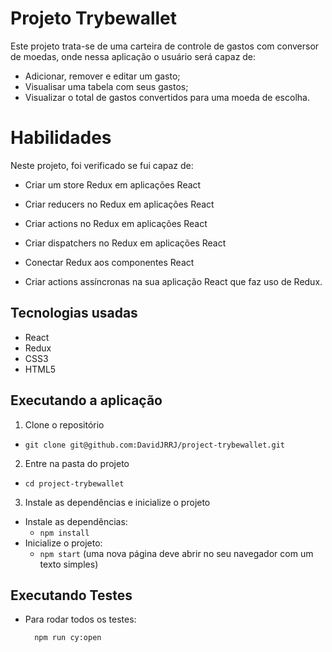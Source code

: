# Projeto Trybewallet

Este projeto trata-se de uma carteira de controle de gastos com conversor de moedas, onde nessa aplicação o usuário será capaz de:

* Adicionar, remover e editar um gasto;
* Visualisar uma tabela com seus gastos;
* Visualizar o total de gastos convertidos para uma moeda de escolha.

# Habilidades

Neste projeto, foi verificado se fui capaz de:

* Criar um store Redux em aplicações React

* Criar reducers no Redux em aplicações React

* Criar actions no Redux em aplicações React

* Criar dispatchers no Redux em aplicações React

* Conectar Redux aos componentes React

* Criar actions assíncronas na sua aplicação React que faz uso de Redux.



## Tecnologias usadas

* React
* Redux
* CSS3
* HTML5

## Executando a aplicação

1. Clone o repositório
- `git clone git@github.com:DavidJRRJ/project-trybewallet.git`

2. Entre na pasta do projeto
- `cd project-trybewallet`

3. Instale as dependências e inicialize o projeto

- Instale as dependências:
  - `npm install`
- Inicialize o projeto:
  - `npm start` (uma nova página deve abrir no seu navegador com um texto simples)

## Executando Testes

* Para rodar todos os testes:

  ```
    npm run cy:open
  ```
